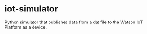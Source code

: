 # iot-simulator
Python simulator that publishes data from a dat file to the Watson IoT Platform as a device.
